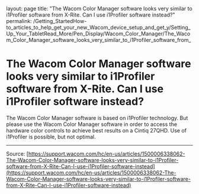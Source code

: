 layout: page
title: "The Wacom Color Manager software looks very similar to i1Profiler software from X-Rite. Can I use i1Profiler software instead?"
permalink: /Getting_StartedHow-to_articles_to_help_get_your_new_Wacom_device_setup_and_get_y/Setting_Up_Your_TabletRead_More/Pen_Display/Wacom_Color_Manager/The_Wacom_Color_Manager_software_looks_very_similar_to_i1Profiler_software_from_

# The Wacom Color Manager software looks very similar to i1Profiler software from X-Rite. Can I use i1Profiler software instead?

The Wacom Color Manager software is based on i1Profiler technology. But please use the Wacom Color Manager software in order to access the hardware color controls to achieve best results on a Cintiq 27QHD. Use of i1Profiler is possible, but not optimal.

---
Source: [https://support.wacom.com/hc/en-us/articles/1500006338062-The-Wacom-Color-Manager-software-looks-very-similar-to-i1Profiler-software-from-X-Rite-Can-I-use-i1Profiler-software-instead](https://support.wacom.com/hc/en-us/articles/1500006338062-The-Wacom-Color-Manager-software-looks-very-similar-to-i1Profiler-software-from-X-Rite-Can-I-use-i1Profiler-software-instead)
